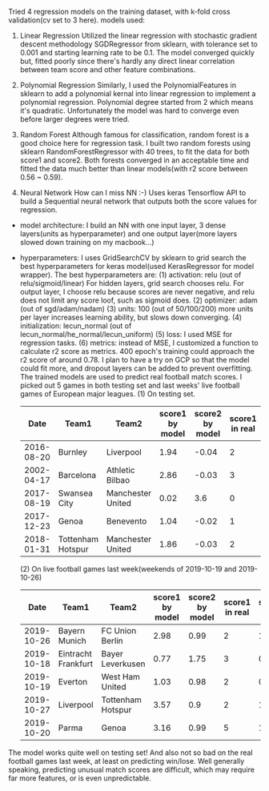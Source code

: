 Tried 4 regression models on the training dataset, with k-fold cross validation(cv set to 3 here).
models used:

1. Linear Regression
Utilized the linear regression with stochastic gradient descent methodology SGDRegressor from sklearn, with tolerance set to 0.001 and starting learning rate to be 0.1.
The model converged quickly but, fitted poorly since there's hardly any direct linear correlation between team score and other feature combinations.

2. Polynomial Regression
Similarly, I used the PolynomialFeatures in sklearn to add a polynomial kernal into linear regression to implement a polynomial regression. Polynomial degree started from 2 which means it's quadratic.
Unfortunately the model was hard to converge even before larger degrees were tried.

3. Random Forest
Although famous for classification, random forest is a good choice here for regression task. I built two random forests using sklearn RandomForestRegressor with 40 trees, to fit the data for both score1 and score2.
Both forests converged in an acceptable time and fitted the data much better than linear models(with r2 score between 0.56 ~ 0.59).

4. Neural Network
How can I miss NN :-)
Uses keras Tensorflow API to build a Sequential neural network that outputs both the score values for regression.
- model architecture: I build an NN with one input layer, 3 dense layers(units as hyperparameter) and one output layer(more layers slowed down training on my macbook...)
- hyperparameters: I uses GridSearchCV by sklearn to grid search the best hyperparameters for keras model(used KerasRegressor for model wrapper). The best hyperparameters are:
	(1) activation: relu (out of relu/sigmoid/linear)
	For hidden layers, grid search chooses relu. For output layer, I choose relu because scores are never negative, and relu does not limit any score loof, such as sigmoid does.
	(2) optimizer: adam (out of sgd/adam/nadam)
	(3) units: 100 (out of 50/100/200)
	more units per layer increases learning ability, but slows down converging.
	(4) initialization: lecun_normal (out of lecun_normal/he_normal/lecun_uniform)
	(5) loss: I used MSE for regression tasks.
	(6) metrics: instead of MSE, I customized a function to calculate r2 score as metrics.
400 epoch's training could approach the r2 score of around 0.78. I plan to have a try on GCP so that the model could fit more, and dropout layers can be added to prevent overfitting.
The trained models are used to predict real football match scores. I picked out 5 games in both testing set and last weeks' live football games of European major leagues.
	(1) On testing set.
	
	| Date | Team1 | Team2 | score1 by model | score2 by model | score1 in real | score2 in real |
	| --- | --- | --- | --- | --- | --- | --- |
	| 2016-08-20 | Burnley | Liverpool | 1.94 | -0.04 | 2 | 0 |
	| 2002-04-17 | Barcelona | Athletic Bilbao | 2.86 | -0.03 | 3 | 0 |
	| 2017-08-19 | Swansea City | Manchester United | 0.02 | 3.6 | 0 | 4 |
	| 2017-12-23 | Genoa | Benevento | 1.04 | -0.02 | 1 | 0 |
	| 2018-01-31 | Tottenham Hotspur | Manchester United | 1.86 | -0.03 | 2 | 0 |
	
	(2) On live football games last week(weekends of 2019-10-19 and 2019-10-26)
	
	| Date | Team1 | Team2 | score1 by model | score2 by model | score1 in real | score2 in real |
	| --- | --- | --- | --- | --- | --- | --- |
	| 2019-10-26 | Bayern Munich | FC Union Berlin | 2.98 | 0.99 | 2 | 1 |
	| 2019-10-18 | Eintracht Frankfurt | Bayer Leverkusen | 0.77 | 1.75 | 3 | 0 |
	| 2019-10-19 | Everton | West Ham United | 1.03 | 0.98 | 2 | 0 |
	| 2019-10-27 | Liverpool | Tottenham Hotspur | 3.57 | 0.9 | 2 | 1 |
	| 2019-10-20 | Parma | Genoa | 3.16 | 0.99 | 5 | 1 |
	
The model works quite well on testing set! And also not so bad on the real football games last week, at least on predicting win/lose. Well generally speaking, predicting unusual match scores are difficult, which may require far more features, or is even unpredictable.
